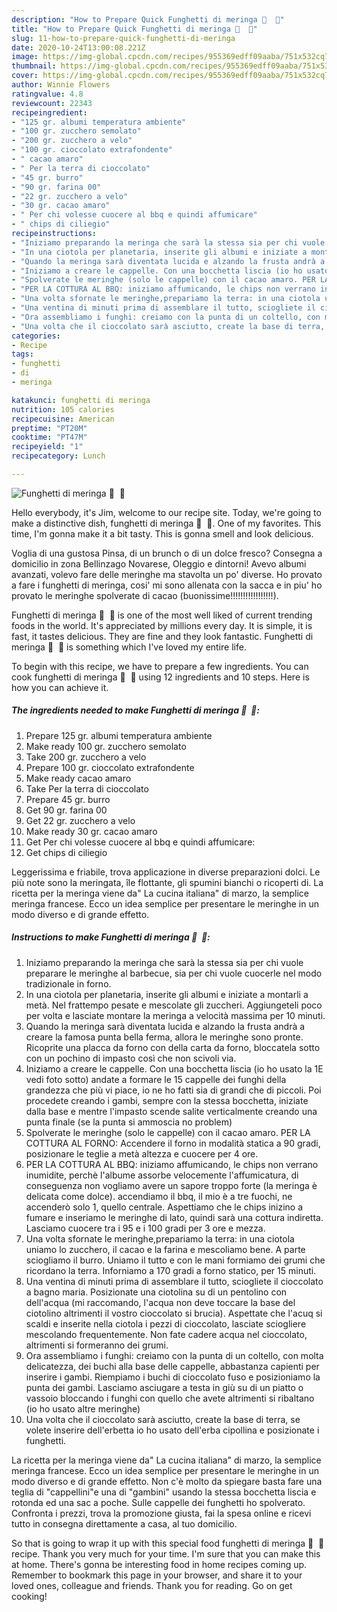 ```yaml
---
description: "How to Prepare Quick Funghetti di meringa 🍄  🍄"
title: "How to Prepare Quick Funghetti di meringa 🍄  🍄"
slug: 11-how-to-prepare-quick-funghetti-di-meringa
date: 2020-10-24T13:00:08.221Z
image: https://img-global.cpcdn.com/recipes/955369edff09aaba/751x532cq70/funghetti-di-meringa-🍄-🍄-recipe-main-photo.jpg
thumbnail: https://img-global.cpcdn.com/recipes/955369edff09aaba/751x532cq70/funghetti-di-meringa-🍄-🍄-recipe-main-photo.jpg
cover: https://img-global.cpcdn.com/recipes/955369edff09aaba/751x532cq70/funghetti-di-meringa-🍄-🍄-recipe-main-photo.jpg
author: Winnie Flowers
ratingvalue: 4.8
reviewcount: 22343
recipeingredient:
- "125 gr. albumi temperatura ambiente"
- "100 gr. zucchero semolato"
- "200 gr. zucchero a velo"
- "100 gr. cioccolato extrafondente"
- " cacao amaro"
- " Per la terra di cioccolato"
- "45 gr. burro"
- "90 gr. farina 00"
- "22 gr. zucchero a velo"
- "30 gr. cacao amaro"
- " Per chi volesse cuocere al bbq e quindi affumicare"
- " chips di ciliegio"
recipeinstructions:
- "Iniziamo preparando la meringa che sarà la stessa sia per chi vuole preparare le meringhe al barbecue, sia per chi vuole cuocerle nel modo tradizionale in forno."
- "In una ciotola per planetaria, inserite gli albumi e iniziate a montarli a metà. Nel frattempo pesate e mescolate gli zuccheri. Aggiungeteli poco per volta e lasciate montare la meringa a velocità massima per 10 minuti."
- "Quando la meringa sarà diventata lucida e alzando la frusta andrà a creare la famosa punta bella ferma, allora le meringhe sono pronte. Ricoprite una placca da forno con della carta da forno, bloccatela sotto con un pochino di impasto così che non scivoli via."
- "Iniziamo a creare le cappelle. Con una bocchetta liscia (io ho usato la 1E vedi foto sotto) andate a formare le 15 cappelle dei funghi della grandezza che più vi piace, io ne ho fatti sia di grandi che di piccoli. Poi procedete creando i gambi, sempre con la stessa bocchetta, iniziate dalla base e mentre l&#39;impasto scende salite verticalmente creando una punta finale (se la punta si ammoscia no problem)"
- "Spolverate le meringhe (solo le cappelle) con il cacao amaro. PER LA COTTURA AL FORNO: Accendere il forno in modalità statica a 90 gradi, posizionare le teglie a metà altezza e cuocere per 4 ore."
- "PER LA COTTURA AL BBQ: iniziamo affumicando, le chips non verrano inumidite, perchè l&#39;albume assorbe velocemente l&#39;affumicatura, di conseguenza non vogliamo avere un sapore troppo forte (la meringa è delicata come dolce). accendiamo il bbq, il mio è a tre fuochi, ne accenderò solo 1, quello centrale. Aspettiamo che le chips inizino a fumare e inseriamo le meringhe di lato, quindi sarà una cottura indiretta. Lasciamo cuocere tra i 95 e i 100 gradi per 3 ore e mezza."
- "Una volta sfornate le meringhe,prepariamo la terra: in una ciotola uniamo lo zucchero, il cacao e la farina e mescoliamo bene. A parte sciogliamo il burro. Uniamo il tutto e con le mani formiamo dei grumi che ricordano la terra. Inforniamo a 170 gradi a forno statico, per 15 minuti."
- "Una ventina di minuti prima di assemblare il tutto, sciogliete il cioccolato a bagno maria. Posizionate una ciotolina su di un pentolino con dell&#39;acqua (mi raccomando, l&#39;acqua non deve toccare la base del ciotolino altrimenti il vostro cioccolato si brucia). Aspettate che l&#39;acuq si scaldi e inserite nella ciotola i pezzi di cioccolato, lasciate sciogliere mescolando frequentemente. Non fate cadere acqua nel cioccolato, altrimenti si formeranno dei grumi."
- "Ora assembliamo i funghi: creiamo con la punta di un coltello, con molta delicatezza, dei buchi alla base delle cappelle, abbastanza capienti per inserire i gambi. Riempiamo i buchi di cioccolato fuso e posizioniamo la punta dei gambi. Lasciamo asciugare a testa in giù su di un piatto o vassoio bloccando i funghi con quello che avete altrimenti si ribaltano (io ho usato altre meringhe)"
- "Una volta che il cioccolato sarà asciutto, create la base di terra, se volete inserire dell&#39;erbetta io ho usato dell&#39;erba cipollina e posizionate i funghetti."
categories:
- Recipe
tags:
- funghetti
- di
- meringa

katakunci: funghetti di meringa 
nutrition: 105 calories
recipecuisine: American
preptime: "PT20M"
cooktime: "PT47M"
recipeyield: "1"
recipecategory: Lunch

---
```



![Funghetti di meringa 🍄  🍄](https://img-global.cpcdn.com/recipes/955369edff09aaba/751x532cq70/funghetti-di-meringa-🍄-🍄-recipe-main-photo.jpg)

Hello everybody, it's Jim, welcome to our recipe site. Today, we're going to make a distinctive dish, funghetti di meringa 🍄  🍄. One of my favorites. This time, I'm gonna make it a bit tasty. This is gonna smell and look delicious.

Voglia di una gustosa Pinsa, di un brunch o di un dolce fresco? Consegna a domicilio in zona Bellinzago Novarese, Oleggio e dintorni! Avevo albumi avanzati, volevo fare delle meringhe ma stavolta un po&#39; diverse. Ho provato a fare i funghetti di meringa, cosi&#39; mi sono allenata con la sacca e in piu&#39; ho provato le meringhe spolverate di cacao (buonissime!!!!!!!!!!!!!!!!!).

Funghetti di meringa 🍄  🍄 is one of the most well liked of current trending foods in the world. It's appreciated by millions every day. It is simple, it is fast, it tastes delicious. They are fine and they look fantastic. Funghetti di meringa 🍄  🍄 is something which I've loved my entire life.


To begin with this recipe, we have to prepare a few ingredients. You can cook funghetti di meringa 🍄  🍄 using 12 ingredients and 10 steps. Here is how you can achieve it.

<!--inarticleads1-->

##### The ingredients needed to make Funghetti di meringa 🍄  🍄:

1. Prepare 125 gr. albumi temperatura ambiente
1. Make ready 100 gr. zucchero semolato
1. Take 200 gr. zucchero a velo
1. Prepare 100 gr. cioccolato extrafondente
1. Make ready  cacao amaro
1. Take  Per la terra di cioccolato
1. Prepare 45 gr. burro
1. Get 90 gr. farina 00
1. Get 22 gr. zucchero a velo
1. Make ready 30 gr. cacao amaro
1. Get  Per chi volesse cuocere al bbq e quindi affumicare:
1. Get  chips di ciliegio


Leggerissima e friabile, trova applicazione in diverse preparazioni dolci. Le più note sono la meringata, île flottante, gli spumini bianchi o ricoperti di. La ricetta per la meringa viene da&#34; La cucina italiana&#34; di marzo, la semplice meringa francese. Ecco un idea semplice per presentare le meringhe in un modo diverso e di grande effetto. 

<!--inarticleads2-->

##### Instructions to make Funghetti di meringa 🍄  🍄:

1. Iniziamo preparando la meringa che sarà la stessa sia per chi vuole preparare le meringhe al barbecue, sia per chi vuole cuocerle nel modo tradizionale in forno.
1. In una ciotola per planetaria, inserite gli albumi e iniziate a montarli a metà. Nel frattempo pesate e mescolate gli zuccheri. Aggiungeteli poco per volta e lasciate montare la meringa a velocità massima per 10 minuti.
1. Quando la meringa sarà diventata lucida e alzando la frusta andrà a creare la famosa punta bella ferma, allora le meringhe sono pronte. Ricoprite una placca da forno con della carta da forno, bloccatela sotto con un pochino di impasto così che non scivoli via.
1. Iniziamo a creare le cappelle. Con una bocchetta liscia (io ho usato la 1E vedi foto sotto) andate a formare le 15 cappelle dei funghi della grandezza che più vi piace, io ne ho fatti sia di grandi che di piccoli. Poi procedete creando i gambi, sempre con la stessa bocchetta, iniziate dalla base e mentre l&#39;impasto scende salite verticalmente creando una punta finale (se la punta si ammoscia no problem)
1. Spolverate le meringhe (solo le cappelle) con il cacao amaro. PER LA COTTURA AL FORNO: Accendere il forno in modalità statica a 90 gradi, posizionare le teglie a metà altezza e cuocere per 4 ore.
1. PER LA COTTURA AL BBQ: iniziamo affumicando, le chips non verrano inumidite, perchè l&#39;albume assorbe velocemente l&#39;affumicatura, di conseguenza non vogliamo avere un sapore troppo forte (la meringa è delicata come dolce). accendiamo il bbq, il mio è a tre fuochi, ne accenderò solo 1, quello centrale. Aspettiamo che le chips inizino a fumare e inseriamo le meringhe di lato, quindi sarà una cottura indiretta. Lasciamo cuocere tra i 95 e i 100 gradi per 3 ore e mezza.
1. Una volta sfornate le meringhe,prepariamo la terra: in una ciotola uniamo lo zucchero, il cacao e la farina e mescoliamo bene. A parte sciogliamo il burro. Uniamo il tutto e con le mani formiamo dei grumi che ricordano la terra. Inforniamo a 170 gradi a forno statico, per 15 minuti.
1. Una ventina di minuti prima di assemblare il tutto, sciogliete il cioccolato a bagno maria. Posizionate una ciotolina su di un pentolino con dell&#39;acqua (mi raccomando, l&#39;acqua non deve toccare la base del ciotolino altrimenti il vostro cioccolato si brucia). Aspettate che l&#39;acuq si scaldi e inserite nella ciotola i pezzi di cioccolato, lasciate sciogliere mescolando frequentemente. Non fate cadere acqua nel cioccolato, altrimenti si formeranno dei grumi.
1. Ora assembliamo i funghi: creiamo con la punta di un coltello, con molta delicatezza, dei buchi alla base delle cappelle, abbastanza capienti per inserire i gambi. Riempiamo i buchi di cioccolato fuso e posizioniamo la punta dei gambi. Lasciamo asciugare a testa in giù su di un piatto o vassoio bloccando i funghi con quello che avete altrimenti si ribaltano (io ho usato altre meringhe)
1. Una volta che il cioccolato sarà asciutto, create la base di terra, se volete inserire dell&#39;erbetta io ho usato dell&#39;erba cipollina e posizionate i funghetti.


La ricetta per la meringa viene da&#34; La cucina italiana&#34; di marzo, la semplice meringa francese. Ecco un idea semplice per presentare le meringhe in un modo diverso e di grande effetto. Non c&#39;è molto da spiegare basta fare una teglia di &#34;cappellini&#34;e una di &#34;gambini&#34; usando la stessa bocchetta liscia e rotonda ed una sac a poche. Sulle cappelle dei funghetti ho spolverato. Confronta i prezzi, trova la promozione giusta, fai la spesa online e ricevi tutto in consegna direttamente a casa, al tuo domicilio. 

So that is going to wrap it up with this special food funghetti di meringa 🍄  🍄 recipe. Thank you very much for your time. I'm sure that you can make this at home. There's gonna be interesting food in home recipes coming up. Remember to bookmark this page in your browser, and share it to your loved ones, colleague and friends. Thank you for reading. Go on get cooking!

